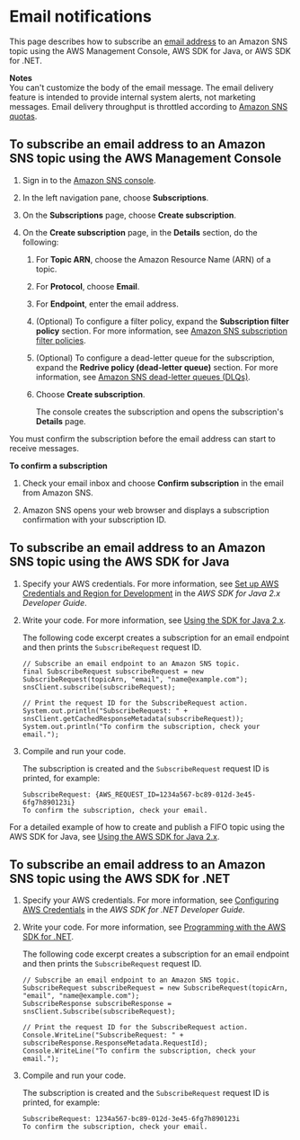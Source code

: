 # Email notifications<a name="sns-email-notifications"></a>

This page describes how to subscribe an [email address](#sns-email-notifications) to an Amazon SNS topic using the AWS Management Console, AWS SDK for Java, or AWS SDK for \.NET\. 

**Notes**  
You can't customize the body of the email message\. The email delivery feature is intended to provide internal system alerts, not marketing messages\.
Email delivery throughput is throttled according to [Amazon SNS quotas](https://docs.aws.amazon.com/general/latest/gr/sns.html#limits_sns)\.

## To subscribe an email address to an Amazon SNS topic using the AWS Management Console<a name="create-subscribe-endpoint-to-topic-console"></a>

1. Sign in to the [Amazon SNS console](https://console.aws.amazon.com/sns/home)\.

1. In the left navigation pane, choose **Subscriptions**\.

1. On the **Subscriptions** page, choose **Create subscription**\.

1. On the **Create subscription** page, in the **Details** section, do the following:

   1. For **Topic ARN**, choose the Amazon Resource Name \(ARN\) of a topic\.

   1. For **Protocol**, choose **Email**\.

   1. For **Endpoint**, enter the email address\.

   1. \(Optional\) To configure a filter policy, expand the **Subscription filter policy** section\. For more information, see [Amazon SNS subscription filter policies](sns-subscription-filter-policies.md)\.

   1. \(Optional\) To configure a dead\-letter queue for the subscription, expand the **Redrive policy \(dead\-letter queue\)** section\. For more information, see [Amazon SNS dead\-letter queues \(DLQs\)](sns-dead-letter-queues.md)\.

   1. Choose **Create subscription**\.

      The console creates the subscription and opens the subscription's **Details** page\.

You must confirm the subscription before the email address can start to receive messages\.

**To confirm a subscription**

1. Check your email inbox and choose **Confirm subscription** in the email from Amazon SNS\.

1. Amazon SNS opens your web browser and displays a subscription confirmation with your subscription ID\.

## To subscribe an email address to an Amazon SNS topic using the AWS SDK for Java<a name="create-subscribe-endpoint-to-topic-aws-java"></a>

1. Specify your AWS credentials\. For more information, see [Set up AWS Credentials and Region for Development](https://docs.aws.amazon.com/sdk-for-java/v2/developer-guide/setup.html#setup-credentials) in the *AWS SDK for Java 2\.x Developer Guide*\.

1. Write your code\. For more information, see [Using the SDK for Java 2\.x](https://docs.aws.amazon.com/sdk-for-java/v2/developer-guide/basics.html)\.

   The following code excerpt creates a subscription for an email endpoint and then prints the `SubscribeRequest` request ID\.

   ```
   // Subscribe an email endpoint to an Amazon SNS topic.
   final SubscribeRequest subscribeRequest = new SubscribeRequest(topicArn, "email", "name@example.com");
   snsClient.subscribe(subscribeRequest);
   
   // Print the request ID for the SubscribeRequest action.
   System.out.println("SubscribeRequest: " + snsClient.getCachedResponseMetadata(subscribeRequest));
   System.out.println("To confirm the subscription, check your email.");
   ```

1. Compile and run your code\.

   The subscription is created and the `SubscribeRequest` request ID is printed, for example:

   ```
   SubscribeRequest: {AWS_REQUEST_ID=1234a567-bc89-012d-3e45-6fg7h890123i}
   To confirm the subscription, check your email.
   ```

For a detailed example of how to create and publish a FIFO topic using the AWS SDK for Java, see [Using the AWS SDK for Java 2\.x](fifo-topic-code-examples.md#fifo-topic-java)\.

## To subscribe an email address to an Amazon SNS topic using the AWS SDK for \.NET<a name="create-subscribe-endpoint-to-topic-aws-dot-net"></a>

1. Specify your AWS credentials\. For more information, see [Configuring AWS Credentials](https://docs.aws.amazon.com/sdk-for-net/v3/developer-guide/net-dg-config-creds.html) in the *AWS SDK for \.NET Developer Guide*\.

1. Write your code\. For more information, see [Programming with the AWS SDK for \.NET](https://docs.aws.amazon.com/sdk-for-net/v3/developer-guide/net-dg-programming-techniques.html)\.

   The following code excerpt creates a subscription for an email endpoint and then prints the `SubscribeRequest` request ID\.

   ```
   // Subscribe an email endpoint to an Amazon SNS topic.
   SubscribeRequest subscribeRequest = new SubscribeRequest(topicArn, "email", "name@example.com");
   SubscribeResponse subscribeResponse = snsClient.Subscribe(subscribeRequest);
   
   // Print the request ID for the SubscribeRequest action.
   Console.WriteLine("SubscribeRequest: " + subscribeResponse.ResponseMetadata.RequestId);
   Console.WriteLine("To confirm the subscription, check your email.");
   ```

1. Compile and run your code\.

   The subscription is created and the `SubscribeRequest` request ID is printed, for example:

   ```
   SubscribeRequest: 1234a567-bc89-012d-3e45-6fg7h890123i
   To confirm the subscription, check your email.
   ```